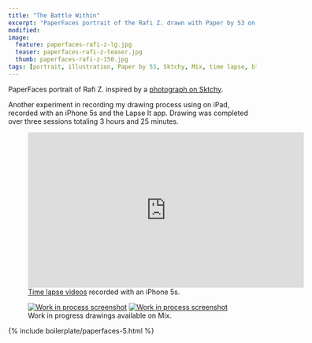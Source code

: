 ```yaml
---
title: "The Battle Within"
excerpt: "PaperFaces portrait of the Rafi Z. drawn with Paper by 53 on an iPad."
modified: 
image: 
  feature: paperfaces-rafi-z-lg.jpg
  teaser: paperfaces-rafi-z-teaser.jpg
  thumb: paperfaces-rafi-z-150.jpg
tags: [portrait, illustration, Paper by 53, Sktchy, Mix, time lapse, black and white]
---
```


PaperFaces portrait of Rafi Z. inspired by a [photograph on Sktchy](http://sktchy.com/WsDAeD).

Another experiment in recording my drawing process using on iPad, recorded with an iPhone 5s and the Lapse It app. Drawing was completed over three sessions totaling 3 hours and 25 minutes.

<figure>
  <iframe width="560" height="315" src="https://www.youtube.com/embed/i5DUn3K60eg" frameborder="0"> </iframe>
  <figcaption><a href="https://www.youtube.com/watch?v=9RTXF6wLMjw&list=PLaLqP2ipMLc6UugVLyTwWTiFtmmZzj7ao">Time lapse videos</a> recorded with an iPhone 5s.</figcaption>
</figure>

<figure class="half">
  <a href="https://mix.fiftythree.com/11098-Michael-Rose/2359890"><img src="{{ site.url }}/images/paperfaces-rafi-z-process-1-600.jpg" alt="Work in process screenshot"></a>
  <a href="https://mix.fiftythree.com/11098-Michael-Rose/2370683"><img src="{{ site.url }}/images/paperfaces-rafi-z-process-2-600.jpg" alt="Work in process screenshot"></a>
  <figcaption>Work in progress drawings available on Mix.</figcaption>
</figure>

{% include boilerplate/paperfaces-5.html %}
